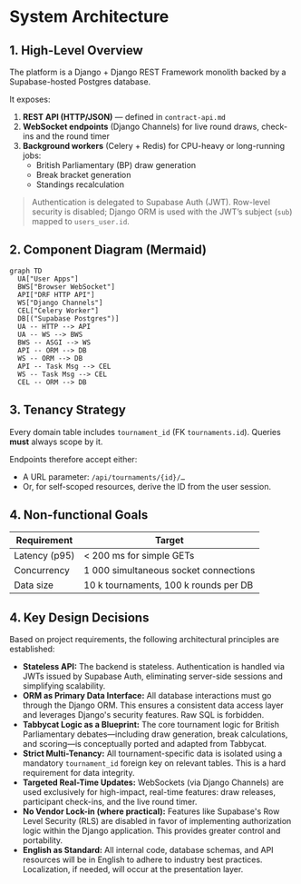 # System Architecture

## 1. High-Level Overview
The platform is a Django + Django REST Framework monolith backed by a Supabase-hosted Postgres database.

It exposes:

1. **REST API (HTTP/JSON)** — defined in `contract-api.md`
2. **WebSocket endpoints** (Django Channels) for live round draws, check-ins and the round timer
3. **Background workers** (Celery + Redis) for CPU-heavy or long-running jobs:
   * British Parliamentary (BP) draw generation
   * Break bracket generation
   * Standings recalculation

> Authentication is delegated to Supabase Auth (JWT). Row-level security is disabled; Django ORM is used with the JWT’s subject (`sub`) mapped to `users_user.id`.

## 2. Component Diagram (Mermaid)

```mermaid
graph TD
  UA["User Apps"]
  BWS["Browser WebSocket"]
  API["DRF HTTP API"]
  WS["Django Channels"]
  CEL["Celery Worker"]
  DB[("Supabase Postgres")]
  UA -- HTTP --> API
  UA -- WS --> BWS
  BWS -- ASGI --> WS
  API -- ORM --> DB
  WS -- ORM --> DB
  API -- Task Msg --> CEL
  WS -- Task Msg --> CEL
  CEL -- ORM --> DB
```

## 3. Tenancy Strategy
Every domain table includes `tournament_id` (FK `tournaments.id`). Queries **must** always scope by it.

Endpoints therefore accept either:
* A URL parameter: `/api/tournaments/{id}/…`
* Or, for self-scoped resources, derive the ID from the user session.

## 4. Non-functional Goals
| Requirement | Target |
|-------------|--------|
| Latency (p95) | < 200 ms for simple GETs |
| Concurrency  | 1 000 simultaneous socket connections |
| Data size    | 10 k tournaments, 100 k rounds per DB | 

## 4. Key Design Decisions

Based on project requirements, the following architectural principles are established:

*   **Stateless API:** The backend is stateless. Authentication is handled via JWTs issued by Supabase Auth, eliminating server-side sessions and simplifying scalability.
*   **ORM as Primary Data Interface:** All database interactions must go through the Django ORM. This ensures a consistent data access layer and leverages Django's security features. Raw SQL is forbidden.
*   **Tabbycat Logic as a Blueprint:** The core tournament logic for British Parliamentary debates—including draw generation, break calculations, and scoring—is conceptually ported and adapted from Tabbycat.
*   **Strict Multi-Tenancy:** All tournament-specific data is isolated using a mandatory `tournament_id` foreign key on relevant tables. This is a hard requirement for data integrity.
*   **Targeted Real-Time Updates:** WebSockets (via Django Channels) are used exclusively for high-impact, real-time features: draw releases, participant check-ins, and the live round timer.
*   **No Vendor Lock-in (where practical):** Features like Supabase's Row Level Security (RLS) are disabled in favor of implementing authorization logic within the Django application. This provides greater control and portability.
*   **English as Standard:** All internal code, database schemas, and API resources will be in English to adhere to industry best practices. Localization, if needed, will occur at the presentation layer. 
